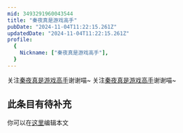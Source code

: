 ```yaml
---
mid: 3493291960043544
title: "秦夜真是游戏高手"
pubDate: "2024-11-04T11:22:15.261Z"
updatedDate: "2024-11-04T11:22:15.261Z"
profile:
  {
    Nickname: ["秦夜真是游戏高手"],
  }
---
```


关注[秦夜真是游戏高手](https://space.bilibili.com/3493291960043544)谢谢喵~ 关注[秦夜真是游戏高手](https://space.bilibili.com/3493291960043544)谢谢喵~

## 此条目有待补充
你可以在[这里](https://github.com/Yuhanawa/VTuber.ICU/edit/master/src/content/v/秦夜真是游戏高手/index.md)编辑本文
